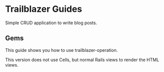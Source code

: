 # Trailblazer Guides

Simple CRUD application to write blog posts.

## Gems

This guide shows you how to use trailblazer-operation.

This version does not use Cells, but normal Rails views to render the HTML views.

